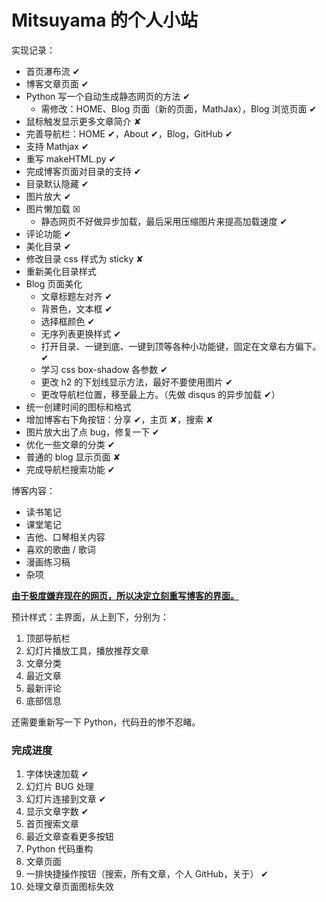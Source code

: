 # Mitsuyama 的个人小站

实现记录：

- 首页瀑布流 ✔
- 博客文章页面 ✔
- Python 写一个自动生成静态网页的方法 ✔
  - 需修改：HOME、Blog 页面（新的页面，MathJax），Blog 浏览页面 ✔
- 鼠标触发显示更多文章简介 ✘
- 完善导航栏：HOME ✔，About ✔，Blog，GitHub ✔
- 支持 Mathjax ✔
- 重写 makeHTML.py ✔
- 完成博客页面对目录的支持 ✔
- 目录默认隐藏 ✔
- 图片放大 ✔
- 图片懒加载 ☒
  - 静态网页不好做异步加载，最后采用压缩图片来提高加载速度 ✔
- 评论功能 ✔
- 美化目录 ✔
- 修改目录 css 样式为 sticky ✘
- 重新美化目录样式
- Blog 页面美化
  - 文章标题左对齐 ✔
  - 背景色，文本框 ✔
  - 选择框颜色 ✔
  - 无序列表更换样式 ✔
  - 打开目录、一键到底、一键到顶等各种小功能键，固定在文章右方偏下。 ✔
  - 学习 css box-shadow 各参数 ✔
  - 更改 h2 的下划线显示方法，最好不要使用图片 ✔
  - 更改导航栏位置，移至最上方。（先做 disqus 的异步加载 ✔）
- 统一创建时间的图标和格式
- 增加博客右下角按钮：分享 ✔，主页 ✘，搜索 ✘
- 图片放大出了点 bug，修复一下 ✔
- 优化一些文章的分类 ✔
- 普通的 blog 显示页面 ✘
- 完成导航栏搜索功能 ✔

博客内容：

-   读书笔记
-   课堂笔记
-   吉他、口琴相关内容
-   喜欢的歌曲 / 歌词
-   漫画练习稿
-   杂项



**<u>由于极度嫌弃现在的网页，所以决定立刻重写博客的界面。</u>**

预计样式：主界面，从上到下，分别为：

1.  顶部导航栏
2.  幻灯片播放工具，播放推荐文章
3.  文章分类
4.  最近文章
5.  最新评论
6.  底部信息

还需要重新写一下 Python，代码丑的惨不忍睹。



### 完成进度

1.  字体快速加载 ✔
2.  幻灯片 BUG 处理
3.  幻灯片连接到文章 ✔
4.  显示文章字数 ✔
5.  首页搜索文章
6.  最近文章查看更多按钮
7.  Python 代码重构
8.  文章页面
9.  一排快捷操作按钮（搜索，所有文章，个人 GitHub，关于） ✔
10.  处理文章页面图标失效